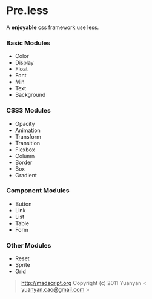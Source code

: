Pre.less
=======

A **enjoyable** css framework use less.

### Basic Modules
 * Color
 * Display
 * Float
 * Font
 * Min
 * Text
 * Background

### CSS3 Modules
 * Opacity
 * Animation
 * Transform
 * Transition
 * Flexbox
 * Column
 * Border
 * Box
 * Gradient

### Component Modules
 * Button
 * Link
 * List
 * Table
 * Form

### Other Modules
 * Reset
 * Sprite
 * Grid


> http://madscript.org
> Copyright (c) 2011  Yuanyan < yuanyan.cao@gmail.com >
